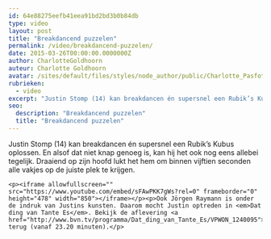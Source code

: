 ```yaml
---
id: 64e88275eefb41eea91bd2bd3b0b84db
type: video
layout: post
title: "Breakdancend puzzelen"
permalink: /video/breakdancend-puzzelen/
date: 2015-03-26T00:00:00.0000000Z
author: CharlotteGoldhoorn
auteur: Charlotte Goldhoorn
avatar: /sites/default/files/styles/node_author/public/Charlotte_PasfotoDSC01555%20EXTRA.jpg?itok=Uh1_j08g
rubrieken:
  - video
excerpt: "Justin Stomp (14) kan breakdancen én supersnel een Rubik’s Kubus oplossen. En alsof dat niet knap genoeg is, kan hij het ook nog eens allebei tegelijk. Draaiend op zijn hoofd lukt het hem om binnen vijftien seconden alle vakjes op de juiste plek te krijgen.  "
seo:
  description: "Breakdancend puzzelen"
  title: "Breakdancend puzzelen"
---
```

Justin Stomp (14) kan breakdancen én supersnel een Rubik’s Kubus oplossen. En alsof dat niet knap genoeg is, kan hij het ook nog eens allebei tegelijk. Draaiend op zijn hoofd lukt het hem om binnen vijftien seconden alle vakjes op de juiste plek te krijgen.  

    <p><iframe allowfullscreen="" src="https://www.youtube.com/embed/sFAwPKK7gWs?rel=0" frameborder="0" height="478" width="850"></iframe></p><p>Ook Jörgen Raymann is onder de indruk van Justins kunsten. Daarom mocht Justin optreden in <em>Dat ding van Tante Es</em>. Bekijk de aflevering <a href="http://www.bvn.tv/programma/Dat_ding_van_Tante_Es/VPWON_1240095">hier</a> terug (vanaf 23.20 minuten).</p>  
